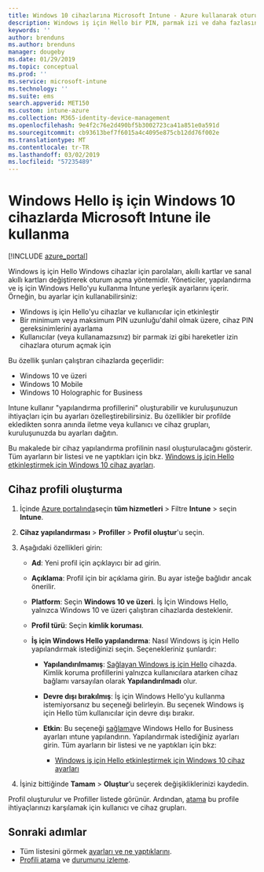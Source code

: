 ```yaml
---
title: Windows 10 cihazlarına Microsoft Intune - Azure kullanarak oturum açmak için PIN kullanma | Microsoft Docs
description: Windows iş için Hello bir PIN, parmak izi ve daha fazlasını kullanarak cihazlara oturum açmalarını sağlamak için kullanın. Intune Windows 10 cihazlar için şu ayarlarla bir kimlik koruma yapılandırma profili oluşturma ve kullanıcı grupları ve cihaz grupları için profil atayın.
keywords: ''
author: brenduns
ms.author: brenduns
manager: dougeby
ms.date: 01/29/2019
ms.topic: conceptual
ms.prod: ''
ms.service: microsoft-intune
ms.technology: ''
ms.suite: ems
search.appverid: MET150
ms.custom: intune-azure
ms.collection: M365-identity-device-management
ms.openlocfilehash: 9e4f2c76e2d490bf5b3002723ca41a851e0a591d
ms.sourcegitcommit: cb93613bef7f6015a4c4095e875cb12dd76f002e
ms.translationtype: MT
ms.contentlocale: tr-TR
ms.lasthandoff: 03/02/2019
ms.locfileid: "57235489"
---
```

# <a name="use-windows-hello-for-business-on-windows-10-devices-with-microsoft-intune"></a>Windows Hello iş için Windows 10 cihazlarda Microsoft Intune ile kullanma

[!INCLUDE [azure_portal](./includes/azure_portal.md)]

Windows iş için Hello Windows cihazlar için parolaları, akıllı kartlar ve sanal akıllı kartları değiştirerek oturum açma yöntemidir. Yöneticiler, yapılandırma ve iş için Windows Hello'yu kullanma Intune yerleşik ayarlarını içerir. Örneğin, bu ayarlar için kullanabilirsiniz:

- Windows iş için Hello'yu cihazlar ve kullanıcılar için etkinleştir
- Bir minimum veya maksimum PIN uzunluğu'dahil olmak üzere, cihaz PIN gereksinimlerini ayarlama
- Kullanıcılar (veya kullanamazsınız) bir parmak izi gibi hareketler izin cihazlara oturum açmak için

Bu özellik şunları çalıştıran cihazlarda geçerlidir:

- Windows 10 ve üzeri
- Windows 10 Mobile
- Windows 10 Holographic for Business

Intune kullanır "yapılandırma profillerini" oluşturabilir ve kuruluşunuzun ihtiyaçları için bu ayarları özelleştirebilirsiniz. Bu özellikler bir profilde ekledikten sonra anında iletme veya kullanıcı ve cihaz grupları, kuruluşunuzda bu ayarları dağıtın.

Bu makalede bir cihaz yapılandırma profilinin nasıl oluşturulacağını gösterir. Tüm ayarların bir listesi ve ne yaptıkları için bkz. [Windows iş için Hello etkinleştirmek için Windows 10 cihaz ayarları](identity-protection-windows-settings.md).

## <a name="create-the-device-profile"></a>Cihaz profili oluşturma

1. İçinde [Azure portalında](https://portal.azure.com)seçin **tüm hizmetleri** > Filtre **Intune** > seçin **Intune**.
2. **Cihaz yapılandırması** > **Profiller** > **Profil oluştur**'u seçin.
3. Aşağıdaki özellikleri girin:

    - **Ad**: Yeni profil için açıklayıcı bir ad girin.
    - **Açıklama**: Profil için bir açıklama girin. Bu ayar isteğe bağlıdır ancak önerilir.
    - **Platform**: Seçin **Windows 10 ve üzeri**. İş İçin Windows Hello, yalnızca Windows 10 ve üzeri çalıştıran cihazlarda desteklenir.
    - **Profil türü**: Seçin **kimlik koruması**.
    - **İş için Windows Hello yapılandırma**: Nasıl Windows iş için Hello yapılandırmak istediğinizi seçin. Seçenekleriniz şunlardır:

        - **Yapılandırılmamış**: [Sağlayan Windows iş için Hello](https://docs.microsoft.com/windows/security/identity-protection/hello-for-business/hello-how-it-works-provisioning) cihazda. Kimlik koruma profillerini yalnızca kullanıcılara atarken cihaz bağlamı varsayılan olarak **Yapılandırılmadı** olur.
        - **Devre dışı bırakılmış**: İş için Windows Hello'yu kullanma istemiyorsanız bu seçeneği belirleyin. Bu seçenek Windows iş için Hello tüm kullanıcılar için devre dışı bırakır.
        - **Etkin**: Bu seçeneği [sağlama]((https://docs.microsoft.com/windows/security/identity-protection/hello-for-business/hello-how-it-works-provisioning))ve Windows Hello for Business ayarları ıntune yapılandırın. Yapılandırmak istediğiniz ayarları girin. Tüm ayarların bir listesi ve ne yaptıkları için bkz:

            - [Windows iş için Hello etkinleştirmek için Windows 10 cihaz ayarları](identity-protection-windows-settings.md)

4. İşiniz bittiğinde **Tamam** > **Oluştur**’u seçerek değişikliklerinizi kaydedin.

Profil oluşturulur ve Profiller listede görünür. Ardından, [atama](device-profile-assign.md) bu profile ihtiyaçlarınızı karşılamak için kullanıcı ve cihaz grupları.

<!--  Removing image as part of design review; retaining source until we known the disposition.

## Example of device restriction settings

In this high-level example, you'll create a device restriction policy that blocks the use of the built-in camera app on Android devices.

![How to disable the camera on Android devices](./media/disable-android-camera.png)

-->

## <a name="next-steps"></a>Sonraki adımlar

- Tüm listesini görmek [ayarları ve ne yaptıklarını](identity-protection-windows-settings.md).
- [Profili atama](device-profile-assign.md) ve [durumunu izleme](device-profile-monitor.md).
